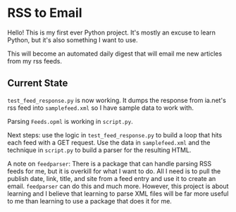# RSS to Email

Hello! This is my first ever Python project. It's mostly an excuse to learn Python, but it's also something I want to use.

This will become an automated daily digest that will email me new articles from my rss feeds.

## Current State

`test_feed_response.py` is now working. It dumps the response from ia.net's rss feed into `samplefeed.xml` so I have sample data to work with.

Parsing `Feeds.opml` is working in `script.py`.

Next steps: use the logic in `test_feed_response.py` to build a loop that hits each feed with a GET request. Use the data in `samplefeed.xml` and the technique in `script.py` to build a parser for the resulting HTML. 

A note on `feedparser`: There is a package that can handle parsing RSS feeds for me, but it is overkill for what I want to do. All I need is to pull the publish date, link, title, and site from a feed entry and use it to create an email. `feedparser` can do this and much more. However, this project is about learning and I believe that learning to parse XML files will be far more useful to me than learning to use a package that does it for me.
